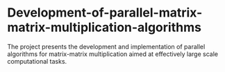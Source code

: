 # Development-of-parallel-matrix-matrix-multiplication-algorithms
The project presents the development and implementation of parallel algorithms for matrix-matrix multiplication aimed at effectively large scale computational tasks.   
